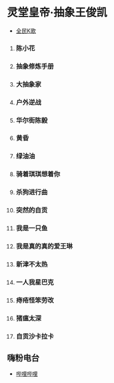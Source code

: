 # 灵堂皇帝·抽象王俊凯
* [全民K歌](https://kg.qq.com/node/personal?uid=60949f87202f348330)

01. ### 陈小花
02. ### 抽象修炼手册
03. ### 大抽象家
04. ### 户外逆战
05. ### 华尔街陈毅
06. ### 黄昏
07. ### 绿油油
08. ### 骑着琪琪想着你
09. ### 杀狗进行曲
10. ### 突然的自贡
11. ### 我是一只鱼
12. ### 我是真的真的爱王琳
13. ### 新津不太热
14. ### 一人我星巴克
15. ### 痔疮怪笨劳改
16. ### 猪瘟太深
17. ### 自贡沙卡拉卡

## 嗨粉电台 
* [哔哩哔哩](https://www.bilibili.com/video/BV1uy4y1y7XU)
